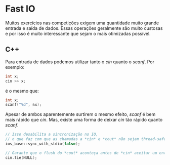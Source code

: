 # Fast IO
Muitos exercícios nas competições exigem uma quantidade muito grande entrada e saída de dados. Essas operações geralmente são muito custosas e por isso é muito interessante que sejam o mais otimizadas possível.

## C++
Para entrada de dados podemos utilizar tanto o *cin* quanto o *scanf*. Por exemplo:

```c++
int x;
cin >> x;
```

é o mesmo que:

```c++
int x;
scanf("%d", &x);
```

Apesar de ambos aparentemente surtirem o mesmo efeito, *scanf* é bem mais rápido que *cin*. Mas, existe uma forma de deixar *cin* tão rápido quanto *scanf*.

```c++
// Isso desabilita a sincronização no IO,
// o que faz com que as chamadas a *cin* e *cout* não sejam thread-safe
ios_base::sync_with_stdio(false);

// Garante que o flush do *cout* aconteça antes de *cin* aceitar um entrada
cin.tie(NULL);
```